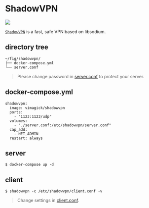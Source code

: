 ShadowVPN
=========

![](https://badge.imagelayers.io/vimagick/shadowvpn:latest.svg)

[`ShadowVPN`][1] is a fast, safe VPN based on libsodium.

## directory tree

```
~/fig/shadowvpn/
├── docker-compose.yml
└── server.conf
```

> Please change password in [server.conf][2] to protect your server.

## docker-compose.yml

```
shadowvpn:
  image: vimagick/shadowvpn
  ports:
    - "1123:1123/udp"
  volumes:
    - "./server.conf:/etc/shadowvpn/server.conf"
  cap_add:
    - NET_ADMIN
  restart: always
```

## server

```
$ docker-compose up -d
```

## client

```
$ shadowvpn -c /etc/shadowvpn/client.conf -v
```

> Change settings in [client.conf][3].

[1]: https://shadowvpn.org/
[2]: https://github.com/vimagick/ShadowVPN/blob/master/samples/server.conf
[3]: https://github.com/vimagick/ShadowVPN/blob/master/samples/client.conf
